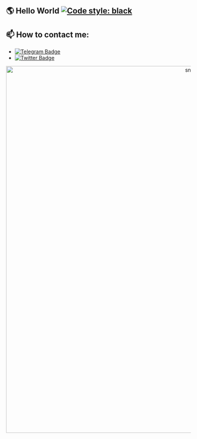 ## 🌎 Hello World [![Code style: black](https://img.shields.io/badge/code%20style-black-000000.svg)](https://github.com/psf/black)

## 📫 How to contact me:
- [![Telegram Badge](https://img.shields.io/badge/Telegram-blue?style=flat&logo=telegram&logoColor=white)](https://t.me/OFFpolice)
- [![Twitter Badge](https://img.shields.io/twitter/follow/:OFFpolice2077)](https://x.com/OFFpolice2077)

<p align="center">
 <img width="1000" src="assets/github-snake.svg" alt="snake"/>
</p>
